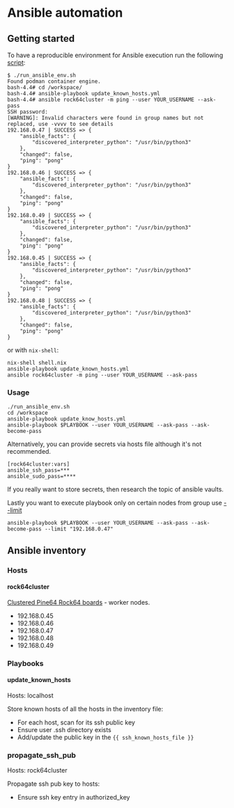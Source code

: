 # Ansible automation

## Getting started

To have a reproducible environment for Ansible execution run the following [script](https://github.com/rszamszur/home-ops/blob/master/ansible/run_ansible_env.sh):

```shell
$ ./run_ansible_env.sh
Found podman container engine.
bash-4.4# cd /workspace/
bash-4.4# ansible-playbook update_known_hosts.yml
bash-4.4# ansible rock64cluster -m ping --user YOUR_USERNAME --ask-pass
SSH password:
[WARNING]: Invalid characters were found in group names but not replaced, use -vvvv to see details
192.168.0.47 | SUCCESS => {
    "ansible_facts": {
        "discovered_interpreter_python": "/usr/bin/python3"
    },
    "changed": false,
    "ping": "pong"
}
192.168.0.46 | SUCCESS => {
    "ansible_facts": {
        "discovered_interpreter_python": "/usr/bin/python3"
    },
    "changed": false,
    "ping": "pong"
}
192.168.0.49 | SUCCESS => {
    "ansible_facts": {
        "discovered_interpreter_python": "/usr/bin/python3"
    },
    "changed": false,
    "ping": "pong"
}
192.168.0.45 | SUCCESS => {
    "ansible_facts": {
        "discovered_interpreter_python": "/usr/bin/python3"
    },
    "changed": false,
    "ping": "pong"
}
192.168.0.48 | SUCCESS => {
    "ansible_facts": {
        "discovered_interpreter_python": "/usr/bin/python3"
    },
    "changed": false,
    "ping": "pong"
}
```

or with `nix-shell`:

```shell
nix-shell shell.nix
ansible-playbook update_known_hosts.yml
ansible rock64cluster -m ping --user YOUR_USERNAME --ask-pass
```

### Usage

```shell
./run_ansible_env.sh
cd /workspace
ansible-playbook update_know_hosts.yml
ansible-playbook $PLAYBOOK --user YOUR_USERNAME --ask-pass --ask-become-pass
```

Alternatively, you can provide secrets via hosts file although it's not recommended.
```
[rock64cluster:vars]
ansible_ssh_pass=***
ansible_sudo_pass=****
```

If you really want to store secrets, then research the topic of ansible vaults.

Lastly you want to execute playbook only on certain nodes from group use [--limit](https://docs.ansible.com/ansible/latest/user_guide/intro_patterns.html#patterns-and-ad-hoc-commands)
```shell
ansible-playbook $PLAYBOOK --user YOUR_USERNAME --ask-pass --ask-become-pass --limit "192.168.0.47"
```

## Ansible inventory

### Hosts

#### rock64cluster

[Clustered Pine64 Rock64 boards](https://github.com/rszamszur/home-ops/blob/master/rock64cluster.jpg?raw=true) - worker nodes.

* 192.168.0.45
* 192.168.0.46
* 192.168.0.47
* 192.168.0.48
* 192.168.0.49


### Playbooks

#### update_known_hosts

Hosts: localhost

Store known hosts of all the hosts in the inventory file:
* For each host, scan for its ssh public key
* Ensure user .ssh directory exists 
* Add/update the public key in the `{{ ssh_known_hosts_file }}`

### propagate_ssh_pub

Hosts: rock64cluster

Propagate ssh pub key to hosts:
* Ensure ssh key entry in authorized_key

